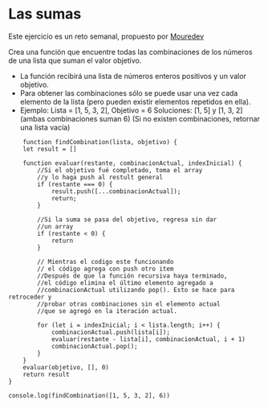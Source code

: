 # Las sumas

Este ejercicio es un reto semanal, propuesto por [Mouredev](https://github.com/mouredev/)

Crea una función que encuentre todas las combinaciones de los números
  de una lista que suman el valor objetivo.
  - La función recibirá una lista de números enteros positivos
    y un valor objetivo.
  - Para obtener las combinaciones sólo se puede usar
    una vez cada elemento de la lista (pero pueden existir
    elementos repetidos en ella).
  - Ejemplo: Lista = [1, 5, 3, 2],  Objetivo = 6
    Soluciones: [1, 5] y [1, 3, 2] (ambas combinaciones suman 6)
    (Si no existen combinaciones, retornar una lista vacía)

```
    function findCombination(lista, objetivo) {
    let result = []

    function evaluar(restante, combinacionActual, indexInicial) {
        //Si el objetivo fué completado, toma el array 
        //y lo haga push al restult general
        if (restante === 0) {
            result.push([...combinacionActual]);
            return;
        }

        //Si la suma se pasa del objetivo, regresa sin dar 
        //un array
        if (restante < 0) {
            return
        }

        // Mientras el codigo este funcionando
        // el código agrega con push otro item
        //Después de que la función recursiva haya terminado, 
        //el código elimina el último elemento agregado a 
        //combinacionActual utilizando pop(). Esto se hace para retroceder y 
        //probar otras combinaciones sin el elemento actual 
        //que se agregó en la iteración actual.

        for (let i = indexInicial; i < lista.length; i++) {
            combinacionActual.push(lista[i]);
            evaluar(restante - lista[i], combinacionActual, i + 1)
            combinacionActual.pop();
        }
    }
    evaluar(objetivo, [], 0)
    return result
}

console.log(findCombination([1, 5, 3, 2], 6))
```
